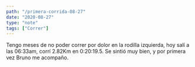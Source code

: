 ```yaml
---
path: "/primera-corrida-08-27"
date: "2020-08-27"
type: "note"
tags: ["Correr"]
---
```


Tengo meses de no poder correr por dolor en la rodilla izquierda, hoy salí a las 06:33am, corrí 2.82Km en 0:20:19.5. Se sintió muy bien, y por primera vez Bruno me acompaño.
